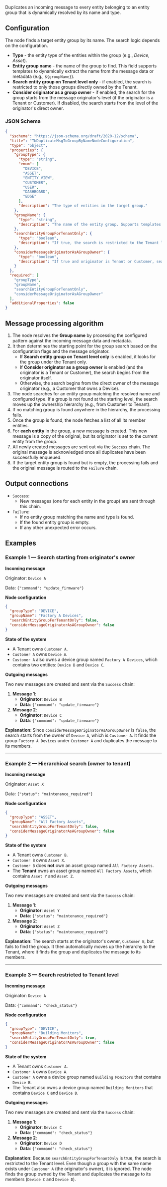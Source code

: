 Duplicates an incoming message to every entity belonging to an entity group that is dynamically resolved by its name and type.

## Configuration

The node finds a target entity group by its name. The search logic depends on the configuration.

- **Type** - the entity type of the entities within the group (e.g., *Device*, *Asset*).
- **Entity group name** - the name of the group to find. This field supports templates to dynamically extract the name from the message data or metadata (e.g., `${groupName}`).
- **Search entity group on Tenant level only** - if enabled, the search is restricted to only those groups directly owned by the Tenant.
- **Consider originator as a group owner** - if enabled, the search for the group starts from the message originator's level (if the originator is a Tenant or Customer). If
  disabled, the search starts from the level of the originator's direct owner.

### JSON Schema

```json
{
  "$schema": "https://json-schema.org/draft/2020-12/schema",
  "title": "TbDuplicateMsgToGroupByNameNodeConfiguration",
  "type": "object",
  "properties": {
    "groupType": {
      "type": "string",
      "enum": [
        "DEVICE",
        "ASSET",
        "ENTITY_VIEW",
        "CUSTOMER",
        "USER",
        "DASHBOARD",
        "EDGE"
      ],
      "description": "The type of entities in the target group."
    },
    "groupName": {
      "type": "string",
      "description": "The name of the entity group. Supports templates."
    },
    "searchEntityGroupForTenantOnly": {
      "type": "boolean",
      "description": "If true, the search is restricted to the Tenant level only."
    },
    "considerMessageOriginatorAsAGroupOwner": {
      "type": "boolean",
      "description": "If true and originator is Tenant or Customer, search starts from originator's level."
    }
  },
  "required": [
    "groupType",
    "groupName",
    "searchEntityGroupForTenantOnly",
    "considerMessageOriginatorAsAGroupOwner"
  ],
  "additionalProperties": false
}
```

## Message processing algorithm

1. The node resolves the **Group name** by processing the configured pattern against the incoming message data and metadata.
2. It then determines the starting point for the group search based on the configuration flags and the message originator.
    - If **Search entity group on Tenant level only** is enabled, it looks for the group under the Tenant only.
    - If **Consider originator as a group owner** is enabled (and the originator is a Tenant or Customer), the search begins from the originator itself.
    - Otherwise, the search begins from the direct owner of the message originator (e.g., a Customer that owns a Device).
3. The node searches for an entity group matching the resolved name and configured type. If a group is not found at the starting level, the search moves up the ownership
   hierarchy (e.g., from Customer to Tenant).
4. If no matching group is found anywhere in the hierarchy, the processing fails.
5. Once the group is found, the node fetches a list of all its member entities.
6. For **each entity** in the group, a new message is created. This new message is a copy of the original, but its originator is set to the current entity from the group.
7. All newly created messages are sent out via the `Success` chain. The original message is acknowledged once all duplicates have been successfully enqueued.
8. If the target entity group is found but is empty, the processing fails and the original message is routed to the `Failure` chain.

## Output connections

- `Success`:
    - New messages (one for each entity in the group) are sent through this chain.
- `Failure`:
    - If no entity group matching the name and type is found.
    - If the found entity group is empty.
    - If any other unexpected error occurs.

## Examples

### Example 1 — Search starting from originator's owner

**Incoming message**

Originator: `Device A`

Data: `{"command": "update_firmware"}`

**Node configuration**

```json
{
  "groupType": "DEVICE",
  "groupName": "Factory A Devices",
  "searchEntityGroupForTenantOnly": false,
  "considerMessageOriginatorAsAGroupOwner": false
}
```

**State of the system**

- A Tenant owns `Customer A`.
- `Customer A` owns `Device A`.
- `Customer A` also owns a device group named `Factory A Devices`, which contains two entities: `Device B` and `Device C`.

**Outgoing messages**

Two new messages are created and sent via the `Success` chain:

1. **Message 1**:
    - **Originator**: `Device B`
    - **Data**: `{"command": "update_firmware"}`
2. **Message 2**:
    - **Originator**: `Device C`
    - **Data**: `{"command": "update_firmware"}`

**Explanation**: Since `considerMessageOriginatorAsAGroupOwner` is `false`, the search starts from the owner of `Device A`, which is `Customer A`. It finds the group
`Factory A Devices` under `Customer A` and duplicates the message to its members.

-----

### Example 2 — Hierarchical search (owner to tenant)

**Incoming message**

Originator: `Asset X`

Data: `{"status": "maintenance_required"}`

**Node configuration**

```json
{
  "groupType": "ASSET",
  "groupName": "All Factory Assets",
  "searchEntityGroupForTenantOnly": false,
  "considerMessageOriginatorAsAGroupOwner": false
}
```

**State of the system**

- A Tenant owns `Customer B`.
- `Customer B` owns `Asset X`.
- `Customer B` does **not** own an asset group named `All Factory Assets`.
- The **Tenant** owns an asset group named `All Factory Assets`, which contains `Asset Y` and `Asset Z`.

**Outgoing messages**

Two new messages are created and sent via the `Success` chain:

1. **Message 1**:
    - **Originator**: `Asset Y`
    - **Data**: `{"status": "maintenance_required"}`
2. **Message 2**:
    - **Originator**: `Asset Z`
    - **Data**: `{"status": "maintenance_required"}`

**Explanation**: The search starts at the originator's owner, `Customer B`, but fails to find the group. It then automatically moves up the hierarchy to the Tenant, where it finds
the group and duplicates the message to its members.

-----

### Example 3 — Search restricted to Tenant level

**Incoming message**

Originator: `Device A`

Data: `{"command": "check_status"}`

**Node configuration**

```json
{
  "groupType": "DEVICE",
  "groupName": "Building Monitors",
  "searchEntityGroupForTenantOnly": true,
  "considerMessageOriginatorAsAGroupOwner": false
}
```

**State of the system**

- A Tenant owns `Customer A`.
- `Customer A` owns `Device A`.
- `Customer A` owns a device group named `Building Monitors` that contains `Device B`.
- The Tenant also owns a device group named `Building Monitors` that contains `Device C` and `Device D`.

**Outgoing messages**

Two new messages are created and sent via the `Success` chain:

1. **Message 1**:
    - **Originator**: `Device C`
    - **Data**: `{"command": "check_status"}`
2. **Message 2**:
    - **Originator**: `Device D`
    - **Data**: `{"command": "check_status"}`

**Explanation**: Because `searchEntityGroupForTenantOnly` is true, the search is restricted to the Tenant level. Even though a group with the same name exists under `Customer A` (the
originator's owner), it is ignored. The node finds the group owned by the Tenant and duplicates the message to its members (`Device C` and `Device D`).

